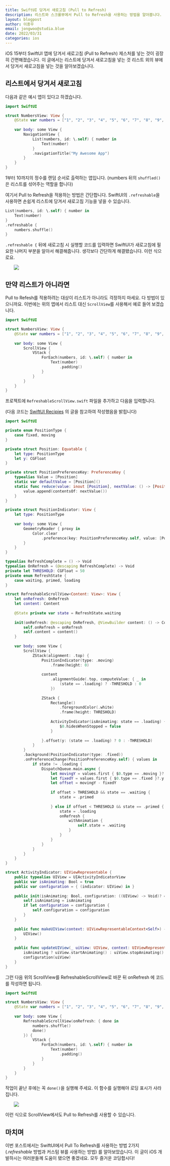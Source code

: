 ```yaml
---
title: SwiftUI 당겨서 새로고침 (Pull to Refresh)
description: 리스트와 스크롤뷰에서 Pull to Refresh을 사용하는 방법을 알아봅니다.
layout: blogpost
author: 이종우
email: jongwoo@studia.blue
date: 2022/03/31
categories: ios
---
```


iOS 15부터 SwiftUI 앱에 당겨서 새로고침 (Pull to Refresh) 제스처를 넣는 것이 굉장히 간편해졌습니다. 이 글에서는 리스트에 당겨서 새로고침을 넣는 것 리스트 외의 뷰에서 당겨서 새로고침을 넣는 것을 알아보겠습니다.

## 리스트에서 당겨서 새로고침

다음과 같은 예시 앱이 있다고 하겠습니다. 

```swift
import SwiftUI

struct NumbersView: View {
    @State var numbers = ["1", "2", "3", "4", "5", "6", "7", "8", "9", "10"].shuffled()
    
    var body: some View {
        NavigationView {
            List(numbers, id: \.self) { number in
                Text(number)
            }
            .navigationTitle("My Awesome App")
        }
    }
}
```

1부터 10까지의 정수를 랜덤 순서로 출력하는 앱입니다. (numbers 뒤의 `shuffled()` 은 리스트를 섞어주는 역할을 합니다) 

여기서 Pull to Refresh을 적용하는 방법은 간단합니다. SwiftUI의 `.refreshable`을 사용하면 손쉽게 리스트에 당겨서 새로고침 기능을 넣을 수 있습니다.

```swift
List(numbers, id: \.self) { number in
    Text(number)
}
.refreshable {
    numbers.shuffle()
}
```

`.refreshable {` 뒤에 새로고침 시 실행할 코드를 입력하면 SwiftUI가 새로고침에 필요한 나머지 부분을 알아서 해결해줍니다. 생각보다 간단하게 해결됐습니다. 이런 식으로요.

<img style="max-width: 450px; display: block; margin: auto;" src="/assets/img/refreshable.gif">

## 만약 리스트가 아니라면

Pull to Refesh를 적용하려는 대상이 리스트가 아니라도 걱정하지 마세요. 다 방법이 있으니까요. 이번에는 위의 앱에서 리스트 대신 `ScrollView`를 사용해서 예로 들어 보겠습니다.

```swift
import SwiftUI

struct NumbersView: View {
    @State var numbers = ["1", "2", "3", "4", "5", "6", "7", "8", "9", "10"].shuffled()
    
    var body: some View {
        ScrollView {
            VStack {
                ForEach(numbers, id: \.self) { number in
                    Text(number)
                        .padding()
                }
            }
        }
    }
}
```

프로젝트에 `RefreshableScrollView.swift` 파일을 추가하고 다음을 입력합니다.

(다음 코드는 [SwiftUI Recipies](https://swiftuirecipes.com/blog/pull-to-refresh-with-swiftui-scrollview) 의 글을 참고하여 작성했음을 밝힙니다)

```swift
import SwiftUI

private enum PositionType {
    case fixed, moving
}

private struct Position: Equatable {
    let type: PositionType
    let y: CGFloat
}

private struct PositionPreferenceKey: PreferenceKey {
    typealias Value = [Position]
    static var defaultValue = [Position]()
    static func reduce(value: inout [Position], nextValue: () -> [Position]) {
        value.append(contentsOf: nextValue())
    }
}

private struct PositionIndicator: View {
    let type: PositionType
    
    var body: some View {
        GeometryReader { proxy in
            Color.clear
                .preference(key: PositionPreferenceKey.self, value: [Position(type: type, y: proxy.frame(in: .global).minY)])
        }
    }
}

typealias RefreshComplete = () -> Void
typealias OnRefresh = (@escaping RefreshComplete) -> Void
private let THRESHOLD: CGFloat = 50
private enum RefreshState {
    case waiting, primed, loading
}

struct RefreshableScrollView<Content: View>: View {
    let onRefresh: OnRefresh
    let content: Content
    
    @State private var state = RefreshState.waiting
    
    init(onRefresh: @escaping OnRefresh, @ViewBuilder content: () -> Content) {
        self.onRefresh = onRefresh
        self.content = content()
    }
    
    var body: some View {
        ScrollView {
            ZStack(alignment: .top) {
                PositionIndicator(type: .moving)
                    .frame(height: 0)
                
                content
                    .alignmentGuide(.top, computeValue: { _ in
                        (state == .loading) ? -THRESHOLD : 0
                    })
                
                ZStack {
                    Rectangle()
                        .foregroundColor(.white)
                        .frame(height: THRESHOLD)
                    
                    ActivityIndicator(isAnimating: state == .loading) {
                        $0.hidesWhenStopped = false
                    }
                    
                }.offset(y: (state == .loading) ? 0 : -THRESHOLD)
            }
        }
        .background(PositionIndicator(type: .fixed))
        .onPreferenceChange(PositionPreferenceKey.self) { values in
            if state != .loading {
                DispatchQueue.main.async {
                    let movingY = values.first { $0.type == .moving }?.y ?? 0
                    let fixedY = values.first { $0.type == .fixed }?.y ?? 0
                    let offset = movingY - fixedY
                    
                    if offset > THRESHOLD && state == .waiting {
                        state = .primed
                        
                    } else if offset < THRESHOLD && state == .primed {
                        state = .loading
                        onRefresh {
                            withAnimation {
                                self.state = .waiting
                            }
                        }
                    }
                }
            }
        }
    }
}

struct ActivityIndicator: UIViewRepresentable {
    public typealias UIView = UIActivityIndicatorView
    public var isAnimating: Bool = true
    public var configuration = { (indicator: UIView) in }
    
    public init(isAnimating: Bool, configuration: ((UIView) -> Void)? = nil) {
        self.isAnimating = isAnimating
        if let configuration = configuration {
            self.configuration = configuration
        }
    }
    
    public func makeUIView(context: UIViewRepresentableContext<Self>) -> UIView {
        UIView()
    }
    
    public func updateUIView(_ uiView: UIView, context: UIViewRepresentableContext<Self>) {
        isAnimating ? uiView.startAnimating() : uiView.stopAnimating()
        configuration(uiView)
    }
}
```

그런 다음 위의 ScrollView를 RefreshableScrollView로 바꾼 뒤 onRefresh 에 코드를 작성하면 됩니다.

```swift
import SwiftUI

struct NumbersView: View {
    @State var numbers = ["1", "2", "3", "4", "5", "6", "7", "8", "9", "10"].shuffled()
    
    var body: some View {
        RefreshableScrollView(onRefresh: { done in
            numbers.shuffle()
            done()
        }) {
            VStack {
                ForEach(numbers, id: \.self) { number in
                    Text(number)
                        .padding()
                }
            }
        }
    }
}
```

작업이 끝난 후에는 꼭 `done()`을 실행해 주세요. 이 함수를 실행해야 로딩 표시가 사라집니다.

<img style="max-width: 450px; display: block; margin: auto;" src="/assets/img/scrollview-refresh.gif">

이런 식으로 ScrollView에서도 Pull to Refresh를 사용할 수 있습니다.

## 마치며

이번 포스트에서는 SwiftUI에서 Pull To Refresh를 사용하는 방법 2가지 (*.refreshable* 방법과 커스텀 뷰를 사용하는 방법) 를 알아보았습니다. 이 글이 iOS 개발하시는 여러분들께 도움이 됐으면 좋겠네요. 모두 즐거운 코딩합시다!